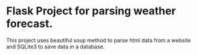# Flask Project for parsing weather forecast.
This project uses beautiful soup method to parse html data from a website and SQLite3 to save data in a database.

